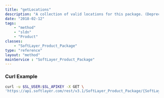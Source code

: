 ```yaml
---
title: "getLocations"
description: "A collection of valid locations for this package. (Deprecated - Use [SoftLayer_Product_Package::getRegions](/reference/services/SoftLayer_Product_Package/getRegions))"
date: "2018-02-12"
tags:
    - "method"
    - "sldn"
    - "Product"
classes:
    - "SoftLayer_Product_Package"
type: "reference"
layout: "method"
mainService : "SoftLayer_Product_Package"
---
```


### Curl Example
```bash
curl -u $SL_USER:$SL_APIKEY -X GET \
'https://api.softlayer.com/rest/v3.1/SoftLayer_Product_Package/{SoftLayer_Product_PackageID}/getLocations'
```
